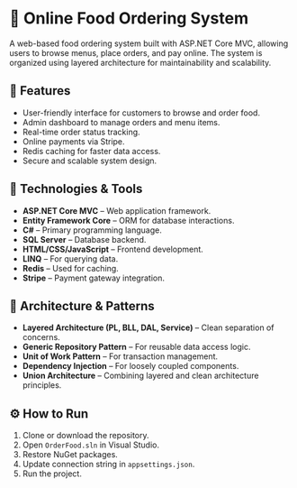 # 🛒 Online Food Ordering System

A web-based food ordering system built with ASP.NET Core MVC, allowing users to browse menus, place orders, and pay online. The system is organized using layered architecture for maintainability and scalability.

## 🚀 Features

- User-friendly interface for customers to browse and order food.
- Admin dashboard to manage orders and menu items.
- Real-time order status tracking.
- Online payments via Stripe.
- Redis caching for faster data access.
- Secure and scalable system design.

## 🧰 Technologies & Tools

- **ASP.NET Core MVC** – Web application framework.
- **Entity Framework Core** – ORM for database interactions.
- **C#** – Primary programming language.
- **SQL Server** – Database backend.
- **HTML/CSS/JavaScript** – Frontend development.
- **LINQ** – For querying data.
- **Redis** – Used for caching.
- **Stripe** – Payment gateway integration.

## 🧱 Architecture & Patterns

- **Layered Architecture (PL, BLL, DAL, Service)** – Clean separation of concerns.
- **Generic Repository Pattern** – For reusable data access logic.
- **Unit of Work Pattern** – For transaction management.
- **Dependency Injection** – For loosely coupled components.
- **Union Architecture** – Combining layered and clean architecture principles.

## ⚙️ How to Run

1. Clone or download the repository.
2. Open `OrderFood.sln` in Visual Studio.
3. Restore NuGet packages.
4. Update connection string in `appsettings.json`.
5. Run the project.
